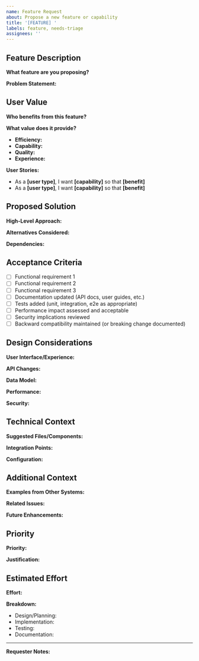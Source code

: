 ```yaml
---
name: Feature Request
about: Propose a new feature or capability
title: '[FEATURE] '
labels: feature, needs-triage
assignees: ''
---
```


## Feature Description

**What feature are you proposing?**
<!-- A clear and concise description of the feature -->

**Problem Statement:**
<!-- What problem does this feature solve? What pain point does it address? -->

## User Value

**Who benefits from this feature?**
<!-- Identify the target users: developers, end users, administrators, etc. -->

**What value does it provide?**
- **Efficiency:** <!-- Does it save time? How much? -->
- **Capability:** <!-- Does it enable new use cases? Which ones? -->
- **Quality:** <!-- Does it improve reliability, security, or performance? -->
- **Experience:** <!-- Does it improve usability or user satisfaction? -->

**User Stories:**
<!-- Describe how users will interact with this feature -->
- As a **[user type]**, I want **[capability]** so that **[benefit]**
- As a **[user type]**, I want **[capability]** so that **[benefit]**

## Proposed Solution

**High-Level Approach:**
<!-- Describe the proposed solution or implementation approach -->

**Alternatives Considered:**
<!-- What other approaches were considered? Why was this approach chosen? -->

**Dependencies:**
<!-- Are there any dependencies on other features, services, or systems? -->

## Acceptance Criteria

<!-- What must be true for this feature to be considered complete? -->
- [ ] Functional requirement 1
- [ ] Functional requirement 2
- [ ] Functional requirement 3
- [ ] Documentation updated (API docs, user guides, etc.)
- [ ] Tests added (unit, integration, e2e as appropriate)
- [ ] Performance impact assessed and acceptable
- [ ] Security implications reviewed
- [ ] Backward compatibility maintained (or breaking change documented)

## Design Considerations

**User Interface/Experience:**
<!-- If applicable, describe UI/UX changes. Include mockups or wireframes if available -->

**API Changes:**
<!-- If applicable, describe new or modified API endpoints, methods, or interfaces -->

**Data Model:**
<!-- If applicable, describe changes to database schema or data structures -->

**Performance:**
<!-- Expected performance characteristics, scalability considerations -->

**Security:**
<!-- Security implications, authentication/authorization requirements -->

## Technical Context

**Suggested Files/Components:**
<!-- Optional: Which parts of the codebase would be affected? -->

**Integration Points:**
<!-- What systems, services, or modules does this integrate with? -->

**Configuration:**
<!-- Will this require new configuration options? -->

## Additional Context

**Examples from Other Systems:**
<!-- Are there similar features in other products/services? Links or descriptions -->

**Related Issues:**
<!-- Links to related issues, features, or discussions -->

**Future Enhancements:**
<!-- Are there future extensions or enhancements to consider in the design? -->

## Priority

<!-- Assign priority based on business value and urgency -->
**Priority:** <!-- Critical | High | Medium | Low -->

**Justification:**
<!-- Why this priority? Consider: user impact, business value, strategic alignment -->

## Estimated Effort

<!-- Rough estimate of implementation effort -->
**Effort:** <!-- XS (<2h) | S (2-4h) | M (4-8h) | L (8-16h) | XL (16-32h) | XXL (>32h) -->

**Breakdown:**
- Design/Planning: <!-- estimate -->
- Implementation: <!-- estimate -->
- Testing: <!-- estimate -->
- Documentation: <!-- estimate -->

---

**Requester Notes:**
<!-- Any additional information or context -->
